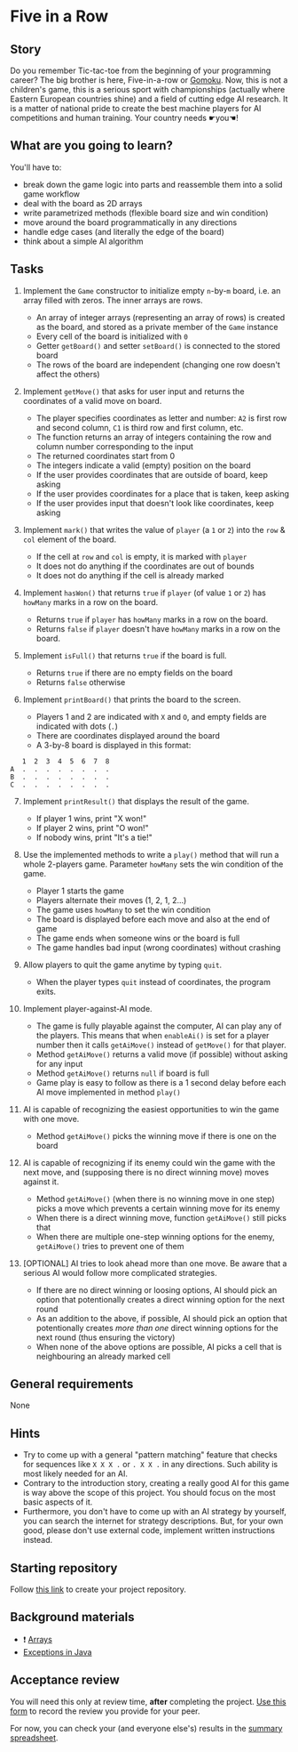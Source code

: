 # Five in a Row

## Story

Do you remember Tic-tac-toe from the beginning of your programming career?
The big brother is here, Five-in-a-row or [Gomoku](https://en.wikipedia.org/wiki/Gomoku).
Now, this is not a children's game, this is a serious sport with championships
(actually where Eastern European countries shine) and a field of cutting edge AI
research. It is a matter of national pride to create the best machine players
for AI competitions and human training. Your country needs ☛you☚!

## What are you going to learn?

You'll have to:

- break down the game logic into parts and reassemble them into a solid game workflow
- deal with the board as 2D arrays
- write parametrized methods (flexible board size and win condition)
- move around the board programmatically in any directions
- handle edge cases (and literally the edge of the board)
- think about a simple AI algorithm

## Tasks


1. Implement the `Game` constructor to initialize empty `n`-by-`m` board, i.e. an array filled with zeros. The inner arrays are rows.

    - An array of integer arrays (representing an array of rows) is created as the board, and stored as a private member of the `Game` instance
    - Every cell of the board is initialized with `0`
    - Getter `getBoard()` and setter `setBoard()` is connected to the stored board
    - The rows of the board are independent (changing one row doesn't affect the others)

2. Implement `getMove()` that asks for user input and returns the coordinates of a valid move on board.

    - The player specifies coordinates as letter and number: `A2` is first row and second column, `C1` is third row and first column, etc.
    - The function returns an array of integers containing the row and column number corresponding to the input
    - The returned coordinates start from 0
    - The integers indicate a valid (empty) position on the board
    - If the user provides coordinates that are outside of board, keep asking
    - If the user provides coordinates for a place that is taken, keep asking
    - If the user provides input that doesn't look like coordinates, keep asking

3. Implement `mark()` that writes the value of `player` (a `1` or `2`) into the `row` & `col` element of the board.

    - If the cell at `row` and `col` is empty, it is marked with `player`
    - It does not do anything if the coordinates are out of bounds
    - It does not do anything if the cell is already marked

4. Implement `hasWon()` that returns `true` if `player` (of value `1` or `2`) has `howMany` marks in a row on the board.

    - Returns `true` if `player` has `howMany` marks in a row on the board.
    - Returns `false` if `player` doesn't have `howMany` marks in a row on the board.

5. Implement `isFull()` that returns `true` if the board is full.

    - Returns `true` if there are no empty fields on the board
    - Returns `false` otherwise

6. Implement `printBoard()` that prints the board to the screen.

    - Players 1 and 2 are indicated with `X` and `O`, and empty fields are indicated with dots (`.`)
    - There are coordinates displayed around the board
    - A 3-by-8 board is displayed in this format:
```
   1  2  3  4  5  6  7  8
A  .  .  .  .  .  .  .  .
B  .  .  .  .  .  .  .  .
C  .  .  .  .  .  .  .  .
```

7. Implement `printResult()` that displays the result of the game.

    - If player 1 wins, print "X won!"
    - If player 2 wins, print "O won!"
    - If nobody wins, print "It's a tie!"

8. Use the implemented methods to write a `play()` method that will run a whole 2-players game. Parameter `howMany` sets the win condition of the game.

    - Player 1 starts the game
    - Players alternate their moves (1, 2, 1, 2...)
    - The game uses `howMany` to set the win condition
    - The board is displayed before each move and also at the end of game
    - The game ends when someone wins or the board is full
    - The game handles bad input (wrong coordinates) without crashing

9. Allow players to quit the game anytime by typing `quit`.

    - When the player types `quit` instead of coordinates, the program exits.

10. Implement player-against-AI mode.

    - The game is fully playable against the computer, AI can play any of the players. This means that when `enableAi()` is set for a player number then it calls `getAiMove()` instead of `getMove()` for that player.
    - Method `getAiMove()` returns a valid move (if possible) without asking for any input
    - Method `getAiMove()` returns `null` if board is full
    - Game play is easy to follow as there is a 1 second delay before each AI move implemented in method `play()`

11. AI is capable of recognizing the easiest opportunities to win the game with one move.

    - Method `getAiMove()` picks the winning move if there is one on the board

12. AI is capable of recognizing if its enemy could win the game with the next move, and (supposing there is no direct winning move) moves against it.

    - Method `getAiMove()` (when there is no winning move in one step) picks a move which prevents a certain winning move for its enemy
    - When there is a direct winning move, function `getAiMove()` still picks that
    - When there are multiple one-step winning options for the enemy, `getAiMove()` tries to prevent one of them

13. [OPTIONAL] AI tries to look ahead more than one move. Be aware that a serious AI would follow more complicated strategies.

    - If there are no direct winning or loosing options, AI should pick an option that potentionally creates a direct winning option for the next round
    - As an addition to the above, if possible, AI should pick an option that potentionally creates _more than one_ direct winning options for the next round (thus ensuring the victory)
    - When none of the above options are possible, AI picks a cell that is neighbouring an already marked cell


## General requirements


None

## Hints

- Try to come up with a general "pattern matching" feature that checks for
  sequences like `X X X .` or `. X X .` in any directions. Such ability is
  most likely needed for an AI.
- Contrary to the introduction story, creating a really good AI for this game
  is way above the scope of this project. You should focus on the most basic
  aspects of it.
- Furthermore, you don't have to come up with an AI strategy by yourself,
  you can search the internet for strategy descriptions. But, for your own good,
  please don't use external code, implement written instructions instead.

## Starting repository

Follow [this link](https://journey.code.cool/v2/project/team/blueprint/five-in-a-row/java) to create your project repository.

## Background materials

- :exclamation: [Arrays](https://learn.code.cool/full-stack/#/../pages/java/arrays)
- [Exceptions in Java](https://www.dummies.com/programming/java/what-you-need-to-know-about-exceptions-in-java/)

## Acceptance review

You will need this only at review time, **after** completing the project.
[Use this form](https://forms.gle/sJf5dcXqnj8zkgxc7) to record the review you provide for your peer.

For now, you can check your (and everyone else's) results in the [summary spreadsheet](https://docs.google.com/spreadsheets/d/1otJkV-zl-Sfg3BWX1ZbFJ_e-GpLf5Jr6oSysZTfpfD4/edit#gid=31463349).
